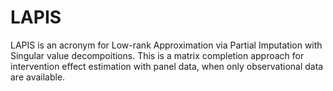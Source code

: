 # LAPIS

LAPIS is an acronym for Low-rank Approximation via Partial Imputation with Singular value decompoitions. This is a matrix completion approach for intervention effect estimation with panel data, when only observational data are available. 
